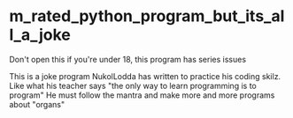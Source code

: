 # m_rated_python_program_but_its_all_a_joke
Don't open this if you're under 18, this program has series issues

This is a joke program NukolLodda has written to practice his coding skilz.
Like what his teacher says "the only way to learn programming is to program"
He must follow the mantra and make more and more programs about "organs"
